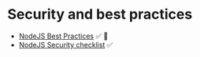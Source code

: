 # Security and best practices

* [NodeJS Best Practices](https://github.com/goldbergyoni/nodebestpractices) ✅ 💙
* [NodeJS Security checklist](https://blog.risingstack.com/node-js-security-checklist/) ✅

